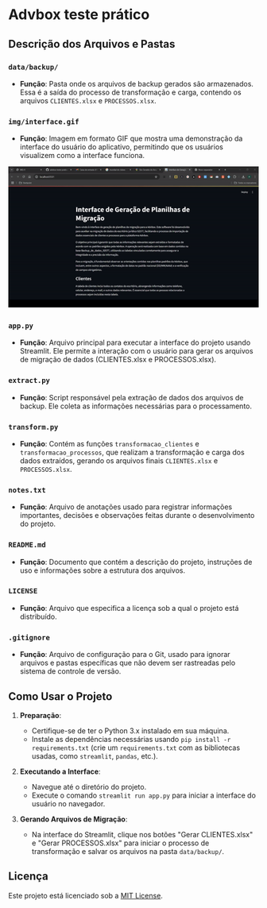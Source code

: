 # Advbox teste prático

## Descrição dos Arquivos e Pastas

### `data/backup/`
- **Função**: Pasta onde os arquivos de backup gerados são armazenados. Essa é a saída do processo de transformação e carga, contendo os arquivos `CLIENTES.xlsx` e `PROCESSOS.xlsx`.

### `img/interface.gif`
- **Função**: Imagem em formato GIF que mostra uma demonstração da interface do usuário do aplicativo, permitindo que os usuários visualizem como a interface funciona.

![Interface do Projeto](img/interface.gif)

### `app.py`
- **Função**: Arquivo principal para executar a interface do projeto usando Streamlit. Ele permite a interação com o usuário para gerar os arquivos de migração de dados (CLIENTES.xlsx e PROCESSOS.xlsx).

### `extract.py`
- **Função**: Script responsável pela extração de dados dos arquivos de backup. Ele coleta as informações necessárias para o processamento.

### `transform.py`
- **Função**: Contém as funções `transformacao_clientes` e `transformacao_processos`, que realizam a transformação e carga dos dados extraídos, gerando os arquivos finais `CLIENTES.xlsx` e `PROCESSOS.xlsx`.

### `notes.txt`
- **Função**: Arquivo de anotações usado para registrar informações importantes, decisões e observações feitas durante o desenvolvimento do projeto.

### `README.md`
- **Função**: Documento que contém a descrição do projeto, instruções de uso e informações sobre a estrutura dos arquivos.

### `LICENSE`
- **Função**: Arquivo que especifica a licença sob a qual o projeto está distribuído.

### `.gitignore`
- **Função**: Arquivo de configuração para o Git, usado para ignorar arquivos e pastas específicas que não devem ser rastreadas pelo sistema de controle de versão.

## Como Usar o Projeto

1. **Preparação**:
   - Certifique-se de ter o Python 3.x instalado em sua máquina.
   - Instale as dependências necessárias usando `pip install -r requirements.txt` (crie um `requirements.txt` com as bibliotecas usadas, como `streamlit`, `pandas`, etc.).

2. **Executando a Interface**:
   - Navegue até o diretório do projeto.
   - Execute o comando `streamlit run app.py` para iniciar a interface do usuário no navegador.

3. **Gerando Arquivos de Migração**:
   - Na interface do Streamlit, clique nos botões "Gerar CLIENTES.xlsx" e "Gerar PROCESSOS.xlsx" para iniciar o processo de transformação e salvar os arquivos na pasta `data/backup/`.

## Licença

Este projeto está licenciado sob a [MIT License](LICENSE). 
